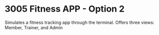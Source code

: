 # 3005 Fitness APP - Option 2

Simulates a fitness tracking app through the terminal.
Offers three views:
Member, Trainer, and Admin


